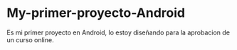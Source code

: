 # My-primer-proyecto-Android
Es mi primer proyecto en Android, lo estoy diseñando para la aprobacion de un curso online.
